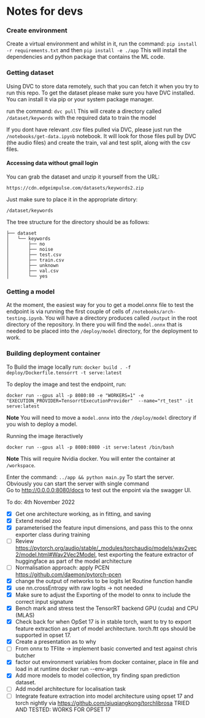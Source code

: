# Notes for devs 

### Create environment
Create a virtual environment and whilst in it, run the command: 
`pip install -r requirements.txt` 
and then 
`pip install -e ./app` 
This will install the dependencies and python package that contains the ML code. 



### Getting dataset 
Using DVC to store data remotely, such that you can fetch it when you try to run this repo. To get the dataset please make sure you have DVC installed. You can install it via pip or your system package manager. 

run the command: 
`dvc pull`
This will create a directory called `/dataset/keywords` with the required data to train the model

If you dont have relevant .csv files pulled via DVC, please just run the `/notebooks/get-data.ipynb` notebook. It will look for those files pull by DVC (the audio files) and create the train, val and test split, along with the csv files. 


#### Accessing data without gmail login
You can grab the dataset and unzip it yourself from the URL: 

`https://cdn.edgeimpulse.com/datasets/keywords2.zip`

Just make sure to place it in the appropriate dirtory: 

`/dataset/keywords`

The tree structure for the directory should be as follows: 

```
├── dataset
│   └── keywords
│       ├── no
│       ├── noise
│       ├── test.csv
│       ├── train.csv
│       ├── unknown
│       ├── val.csv
│       └── yes
```

### Getting a model 

At the moment, the easiest way for you to get a model.onnx file to test the endpoint is via running the first couple of cells of `/notebooks/arch-testing.ipynb`. You will have a directory produces called `/output` in the root directory of the repository. In there you will find the `model.onnx` that is needed to be placed into the `/deploy/model` directory, for the deployment to work. 


### Building deployment container

To Build the image locally run:
`docker build . -f deploy/Dockerfile.tensorrt -t serve:latest`

To deploy the image and test the endpoint, run:


 `docker run --gpus all -p 8080:80 -e "WORKERS=1" -e "EXECUTION_PROVIDER=TensorrtExecutionProvider"  --name="rt_test" -it serve:latest`
 


**Note** You will need to move a `model.onnx` into the `/deploy/model` directory if you wish to deploy a model. 

Running the image iteractively 

`docker run --gpus all -p 8080:8080 -it serve:latest /bin/bash`


**Note** This will require Nvidia docker. You will enter the container at `/workspace`. 


Enter the command: `../app && python main.py` 
To start the server. Obviously you can start the server with single command  
Go to http://0.0.0.0:8080/docs to test out the enpoint via the swagger UI. 

To do:
4th November 2022
- [x] Get one architecture working, as in fitting, and saving 
- [x] Extend model zoo
- [x] parameterised the feature input dimensions, and pass this to the onnx
  exporter class during training
- [ ] Review https://pytorch.org/audio/stable/_modules/torchaudio/models/wav2vec2/model.html#Wav2Vec2Model, test exporting the feature extractor of huggingface as part of the model architecture
- [ ] Normalisation approach: apply PCEN https://github.com/daemon/pytorch-pcen
- [x] change the output of networks to be logits let Routine function handle 
- [x] use nn.crossEntropy with raw logits -> not needed 
- [x] Make sure to adjust the Exporting of the model to onnx to include the correct input signature 
- [x] Bench mark and stress test the TensorRT backend GPU (cuda) and CPU (MLAS) 
- [x] Check back for when OpSet 17 is in stable torch, want to try to export
  feature extraction as part of model architecture. torch.ftt ops should be
supported in opset 17. 
- [x] Create a presentation as to why 
- [ ] From onnx to TFlite -> implement basic converted and test against chris
  butcher
- [x] factor out environment variables from docker container, place in file and
  load in at runtime docker run --env-args
- [x] Add more models to model collection, try finding span prediction dataset.
- [ ] Add model architecture for localisation task
- [ ] Integrate feature extraction into model architecture using opset 17 and torch nightly via https://github.com/qiuqiangkong/torchlibrosa TRIED AND TESTED: WORKS FOR OPSET 17
